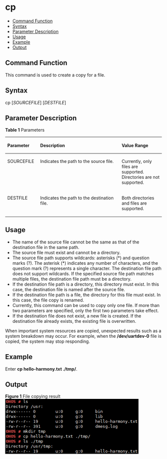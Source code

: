 # cp<a name="EN-US_TOPIC_0000001052451607"></a>

-   [Command Function](#section6841203041513)
-   [Syntax](#section24286359150)
-   [Parameter Description](#section558617385152)
-   [Usage](#section16128156162)
-   [Example](#section19354171211618)
-   [Output](#section16754183195914)

## Command Function<a name="section6841203041513"></a>

This command is used to create a copy for a file.

## Syntax<a name="section24286359150"></a>

cp \[_SOURCEFILE_\] \[_DESTFILE_\]

## Parameter Description<a name="section558617385152"></a>

**Table  1**  Parameters

<a name="table1130mcpsimp"></a>
<table><thead align="left"><tr id="row1136mcpsimp"><th class="cellrowborder" valign="top" width="21%" id="mcps1.2.4.1.1"><p id="p1138mcpsimp"><a name="p1138mcpsimp"></a><a name="p1138mcpsimp"></a><strong id="b203611832412"><a name="b203611832412"></a><a name="b203611832412"></a>Parameter</strong></p>
</th>
<th class="cellrowborder" valign="top" width="52%" id="mcps1.2.4.1.2"><p id="p1140mcpsimp"><a name="p1140mcpsimp"></a><a name="p1140mcpsimp"></a><strong id="b1170512342014"><a name="b1170512342014"></a><a name="b1170512342014"></a>Description</strong></p>
</th>
<th class="cellrowborder" valign="top" width="27%" id="mcps1.2.4.1.3"><p id="p1142mcpsimp"><a name="p1142mcpsimp"></a><a name="p1142mcpsimp"></a><strong id="b173835351418"><a name="b173835351418"></a><a name="b173835351418"></a>Value Range</strong></p>
</th>
</tr>
</thead>
<tbody><tr id="row1143mcpsimp"><td class="cellrowborder" valign="top" width="21%" headers="mcps1.2.4.1.1 "><p id="p1145mcpsimp"><a name="p1145mcpsimp"></a><a name="p1145mcpsimp"></a>SOURCEFILE</p>
</td>
<td class="cellrowborder" valign="top" width="52%" headers="mcps1.2.4.1.2 "><p id="p1147mcpsimp"><a name="p1147mcpsimp"></a><a name="p1147mcpsimp"></a>Indicates the path to the source file.</p>
</td>
<td class="cellrowborder" valign="top" width="27%" headers="mcps1.2.4.1.3 "><p id="p1149mcpsimp"><a name="p1149mcpsimp"></a><a name="p1149mcpsimp"></a>Currently, only files are supported. Directories are not supported.</p>
</td>
</tr>
<tr id="row1150mcpsimp"><td class="cellrowborder" valign="top" width="21%" headers="mcps1.2.4.1.1 "><p id="p1152mcpsimp"><a name="p1152mcpsimp"></a><a name="p1152mcpsimp"></a>DESTFILE</p>
</td>
<td class="cellrowborder" valign="top" width="52%" headers="mcps1.2.4.1.2 "><p id="p1154mcpsimp"><a name="p1154mcpsimp"></a><a name="p1154mcpsimp"></a>Indicates the path to the destination file.</p>
</td>
<td class="cellrowborder" valign="top" width="27%" headers="mcps1.2.4.1.3 "><p id="p1156mcpsimp"><a name="p1156mcpsimp"></a><a name="p1156mcpsimp"></a>Both directories and files are supported.</p>
</td>
</tr>
</tbody>
</table>

## Usage<a name="section16128156162"></a>

-   The name of the source file cannot be the same as that of the destination file in the same path.
-   The source file must exist and cannot be a directory.
-   The source file path supports wildcards: asterisks \(\*\) and question marks \(?\). The asterisk \(\*\) indicates any number of characters, and the question mark \(?\) represents a single character. The destination file path does not support wildcards. If the specified source file path matches multiple files, the destination file path must be a directory.
-   If the destination file path is a directory, this directory must exist. In this case, the destination file is named after the source file.
-   If the destination file path is a file, the directory for this file must exist. In this case, the file copy is renamed.
-   Currently, this command can be used to copy only one file. If more than two parameters are specified, only the first two parameters take effect.
-   If the destination file does not exist, a new file is created. If the destination file already exists, the existing file is overwritten.

When important system resources are copied, unexpected results such as a system breakdown may occur. For example, when the  **/dev/uartdev-0**  file is copied, the system may stop responding.

## Example<a name="section19354171211618"></a>

Enter  **cp hello-harmony.txt ./tmp/**.

## Output<a name="section16754183195914"></a>

**Figure  1**  File copying result<a name="fig184025115493"></a>  
![](figures/file-copying-result.png "file-copying-result")

